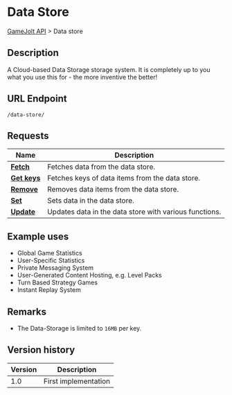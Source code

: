 # Data Store

[GameJolt API](../index.md) > Data store

## Description

A Cloud-based Data Storage storage system.
It is completely up to you what you use this for - the more inventive the better!

## URL Endpoint

```
/data-store/
```

## Requests

Name							| Description
---								| ---
[__Fetch__](/data-storage/data-store.md) | Fetches data from the data store.
[__Get keys__](/data-storage/get-keys.md)	| Fetches keys of data items from the data store.
[__Remove__](/data-storage/remove.md)		| Removes data items from the data store.
[__Set__](/data-storage/set.md)				| Sets data in the data store.
[__Update__](/data-storage/update.md)		| Updates data in the data store with various functions.

## Example uses

- Global Game Statistics
- User-Specific Statistics
- Private Messaging System
- User-Generated Content Hosting, e.g. Level Packs
- Turn Based Strategy Games
- Instant Replay System

## Remarks

- The Data-Storage is limited to `16MB` per key.

## Version history

Version		| Description
---			| ---
1.0			| First implementation